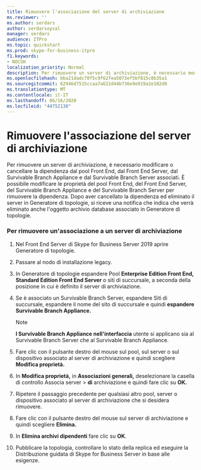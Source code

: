 ```yaml
---
title: Rimuovere l'associazione del server di archiviazione
ms.reviewer: ''
ms.author: serdars
author: serdarsoysal
manager: serdars
audience: ITPro
ms.topic: quickstart
ms.prod: skype-for-business-itpro
f1.keywords:
- NOCSH
localization_priority: Normal
description: Per rimuovere un server di archiviazione, è necessario modificare o cancellare la dipendenza dal pool Front End, dal Front End Server, dal Survivable Branch Appliance e dal Survivable Branch Server associati. È possibile modificare le proprietà del pool Front End, del Front End Server, del Survivable Branch Appliance e del Survivable Branch Server per rimuovere la dipendenza. Dopo aver cancellato la dipendenza ed eliminato il server in Generatore di topologie, viene notificato che verrà eliminato anche l'oggetto archivio database associato in Generatore di topologie.
ms.openlocfilehash: bba21dadc70f5c9f62fea5073ef5bf815c8b35a1
ms.sourcegitcommit: 62946d7515ccaa7a622d44b736e9e919a2e102d0
ms.translationtype: MT
ms.contentlocale: it-IT
ms.lasthandoff: 06/16/2020
ms.locfileid: "44752138"
---
```

# <a name="remove-the-archiving-server-association"></a>Rimuovere l'associazione del server di archiviazione

Per rimuovere un server di archiviazione, è necessario modificare o cancellare la dipendenza dal pool Front End, dal Front End Server, dal Survivable Branch Appliance e dal Survivable Branch Server associati. È possibile modificare le proprietà del pool Front End, del Front End Server, del Survivable Branch Appliance e del Survivable Branch Server per rimuovere la dipendenza. Dopo aver cancellato la dipendenza ed eliminato il server in Generatore di topologie, si riceve una notifica che indica che verrà eliminato anche l'oggetto archivio database associato in Generatore di topologie.
  
### <a name="to-remove-the-archiving-server-association"></a>Per rimuovere un'associazione a un server di archiviazione

1. Nel Front End Server di Skype for Business Server 2019 aprire Generatore di topologie.
    
2. Passare al nodo di installazione legacy.
    
3. In Generatore di topologie espandere Pool **Enterprise Edition Front End,** **Standard Edition Front End Server** o siti di succursale, a seconda della posizione in cui è definito il server di archiviazione.
    
4. Se è associato un Survivable Branch Server, espandere Siti di succursale, espandere il nome del sito di succursale e quindi **espandere Survivable Branch Appliance.**
    
    > [!NOTE]
    > **I Survivable Branch Appliance nell'interfaccia** utente si applicano sia al Survivable Branch Server che al Survivable Branch Appliance. 
  
5. Fare clic con il pulsante destro del mouse sul pool, sul server o sul dispositivo associato al server di archiviazione e quindi scegliere **Modifica proprietà.**
    
6. In **Modifica proprietà,** in **Associazioni generali,** deselezionare la casella di controllo Associa server  >   **di** archiviazione e quindi fare clic su **OK.**
    
7. Ripetere il passaggio precedente per qualsiasi altro pool, server o dispositivo associato al server di archiviazione che si desidera rimuovere.
    
8. Fare clic con il pulsante destro del mouse sul server di archiviazione e quindi scegliere **Elimina.**
    
9. In **Elimina archivi dipendenti** fare clic su **OK**.
    
10. Pubblicare la topologia, controllare lo stato della replica ed eseguire la Distribuzione guidata di Skype for Business Server in base alle esigenze. 
    

